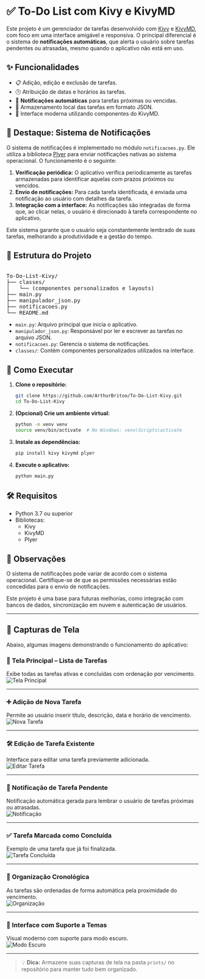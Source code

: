 # ✅ To-Do List com Kivy e KivyMD

Este projeto é um gerenciador de tarefas desenvolvido com [Kivy](https://kivy.org/) e [KivyMD](https://kivymd.readthedocs.io/), com foco em uma interface amigável e responsiva. O principal diferencial é o sistema de **notificações automáticas**, que alerta o usuário sobre tarefas pendentes ou atrasadas, mesmo quando o aplicativo não está em uso.

## ✨ Funcionalidades

- 📋 Adição, edição e exclusão de tarefas.
- 🕒 Atribuição de datas e horários às tarefas.
- 🔔 **Notificações automáticas** para tarefas próximas ou vencidas.
- 💾 Armazenamento local das tarefas em formato JSON.
- 🎨 Interface moderna utilizando componentes do KivyMD.

## 🧠 Destaque: Sistema de Notificações

O sistema de notificações é implementado no módulo `notificacoes.py`. Ele utiliza a biblioteca [Plyer](https://plyer.readthedocs.io/en/latest/) para enviar notificações nativas ao sistema operacional. O funcionamento é o seguinte:

1. **Verificação periódica:** O aplicativo verifica periodicamente as tarefas armazenadas para identificar aquelas com prazos próximos ou vencidos.
2. **Envio de notificações:** Para cada tarefa identificada, é enviada uma notificação ao usuário com detalhes da tarefa.
3. **Integração com a interface:** As notificações são integradas de forma que, ao clicar nelas, o usuário é direcionado à tarefa correspondente no aplicativo.

Este sistema garante que o usuário seja constantemente lembrado de suas tarefas, melhorando a produtividade e a gestão do tempo.

## 📁 Estrutura do Projeto

<pre lang="markdown"> 
To-Do-List-Kivy/
├── classes/
│   └── (componentes personalizados e layouts)
├── main.py
├── manipulador_json.py
├── notificacoes.py
└── README.md
</pre>

- `main.py`: Arquivo principal que inicia o aplicativo.
- `manipulador_json.py`: Responsável por ler e escrever as tarefas no arquivo JSON.
- `notificacoes.py`: Gerencia o sistema de notificações.
- `classes/`: Contém componentes personalizados utilizados na interface.

## 🚀 Como Executar

1. **Clone o repositório:**

   ```bash
   git clone https://github.com/ArthurBritoo/To-Do-List-Kivy.git
   cd To-Do-List-Kivy
   ```

2. **(Opcional) Crie um ambiente virtual:**

   ```bash
   python -m venv venv
   source venv/bin/activate  # No Windows: venv\Scripts\activate
   ```

3. **Instale as dependências:**

   ```bash
   pip install kivy kivymd plyer
   ```

4. **Execute o aplicativo:**

   ```bash
   python main.py
   ```

## 🛠️ Requisitos

- Python 3.7 ou superior
- Bibliotecas:
  - Kivy
  - KivyMD
  - Plyer

## 📌 Observações

O sistema de notificações pode variar de acordo com o sistema operacional. Certifique-se de que as permissões necessárias estão concedidas para o envio de notificações.

Este projeto é uma base para futuras melhorias, como integração com bancos de dados, sincronização em nuvem e autenticação de usuários.

---

## 📸 Capturas de Tela

Abaixo, algumas imagens demonstrando o funcionamento do aplicativo:

### 🧾 Tela Principal – Lista de Tarefas  
Exibe todas as tarefas ativas e concluídas com ordenação por vencimento.  
![Tela Principal](./prints/Captura_de_tela_2025-02-24_225009.png)

---

### ➕ Adição de Nova Tarefa  
Permite ao usuário inserir título, descrição, data e horário de vencimento.  
![Nova Tarefa](./prints/Captura_de_tela_2025-02-24_225048.png)

---

### 🛠️ Edição de Tarefa Existente  
Interface para editar uma tarefa previamente adicionada.  
![Editar Tarefa](./prints/Captura_de_tela_2025-02-24_225109.png)

---

### 🔔 Notificação de Tarefa Pendente  
Notificação automática gerada para lembrar o usuário de tarefas próximas ou atrasadas.  
![Notificação](./prints/Captura_de_tela_2025-02-24_225157.png)

---

### ✅ Tarefa Marcada como Concluída  
Exemplo de uma tarefa que já foi finalizada.  
![Tarefa Concluída](./prints/Captura_de_tela_2025-02-24_225212.png)

---

### 📅 Organização Cronológica  
As tarefas são ordenadas de forma automática pela proximidade do vencimento.  
![Organização](./prints/Captura_de_tela_2025-02-24_225232.png)

---

### 🌙 Interface com Suporte a Temas  
Visual moderno com suporte para modo escuro.  
![Modo Escuro](./prints/Captura_de_tela_2025-02-24_225255.png)

---

> 💡 **Dica:** Armazene suas capturas de tela na pasta `prints/` no repositório para manter tudo bem organizado.